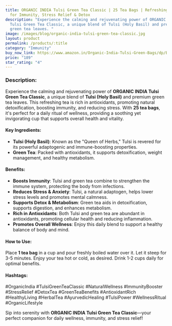 ```yaml
---
title: ORGANIC INDIA Tulsi Green Tea Classic | 25 Tea Bags | Refreshing Blend
  for Immunity, Stress Relief & Detox
description: "Experience the calming and rejuvenating power of ORGANIC INDIA
  Tulsi Green Tea Classic, a unique blend of Tulsi (Holy Basil) and premium
  green tea leaves. "
image: /images/blog/organic-india-tulsi-green-tea-classic.jpg
layout: product
permalink: /products/:title
category: "Immunity"
buy_now_link: https://www.amazon.in/Organic-India-Tulsi-Green-Bags/dp/B00AHUER16/?sr=1-5&tag=m0150-21
price: "189"
star_rating: "4"
---
```

### Description:
Experience the calming and rejuvenating power of **ORGANIC INDIA Tulsi Green Tea Classic**, a unique blend of **Tulsi (Holy Basil)** and premium green tea leaves. This refreshing tea is rich in antioxidants, promoting natural detoxification, boosting immunity, and reducing stress. With **25 tea bags**, it's perfect for a daily ritual of wellness, providing a soothing yet invigorating cup that supports overall health and vitality.

#### Key Ingredients:
- **Tulsi (Holy Basil)**: Known as the "Queen of Herbs," Tulsi is revered for its powerful adaptogenic and immune-boosting properties.
- **Green Tea**: Packed with antioxidants, it supports detoxification, weight management, and healthy metabolism.

#### Benefits:
- **Boosts Immunity**: Tulsi and green tea combine to strengthen the immune system, protecting the body from infections.
- **Reduces Stress & Anxiety**: Tulsi, a natural adaptogen, helps lower stress levels and promotes mental calmness.
- **Supports Detox & Metabolism**: Green tea aids in detoxification, supports digestion, and enhances metabolism.
- **Rich in Antioxidants**: Both Tulsi and green tea are abundant in antioxidants, promoting cellular health and reducing inflammation.
- **Promotes Overall Wellness**: Enjoy this daily blend to support a healthy balance of body and mind.

#### How to Use:
Place **1 tea bag** in a cup and pour freshly boiled water over it. Let it steep for 3-5 minutes. Enjoy your tea hot or cold, as desired. Drink 1-2 cups daily for optimal benefits.

#### Hashtags:
#OrganicIndia #TulsiGreenTeaClassic #NaturalWellness #ImmunityBooster #StressRelief #DetoxTea #GreenTeaBenefits #AntioxidantRich #HealthyLiving #HerbalTea #AyurvedicHealing #TulsiPower #WellnessRitual #OrganicLifestyle

Sip into serenity with **ORGANIC INDIA Tulsi Green Tea Classic**—your perfect companion for daily wellness, immunity, and stress relief!
